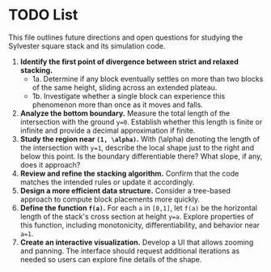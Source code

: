 # TODO List

This file outlines future directions and open questions for studying the Sylvester square stack and its simulation code.

1. **Identify the first point of divergence between strict and relaxed stacking.**
   - 1a. Determine if any block eventually settles on more than two blocks of the same height, sliding across an extended plateau.
   - 1b. Investigate whether a single block can experience this phenomenon more than once as it moves and falls.
2. **Analyze the bottom boundary.**  Measure the total length of the intersection with the ground `y=0`.  Establish whether this length is finite or infinite and provide a decimal approximation if finite.
3. **Study the region near `(1, \alpha)`.**  With \(\alpha\) denoting the length of the intersection with `y=1`, describe the local shape just to the right and below this point.  Is the boundary differentiable there?  What slope, if any, does it approach?
4. **Review and refine the stacking algorithm.**  Confirm that the code matches the intended rules or update it accordingly.
5. **Design a more efficient data structure.**  Consider a tree-based approach to compute block placements more quickly.
6. **Define the function `f(a)`.**  For each `a` in `[0,1]`, let `f(a)` be the horizontal length of the stack's cross section at height `y=a`.  Explore properties of this function, including monotonicity, differentiability, and behavior near `a=1`.
7. **Create an interactive visualization.**  Develop a UI that allows zooming and panning.  The interface should request additional iterations as needed so users can explore fine details of the shape.
